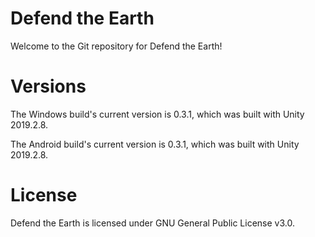 # Defend the Earth
Welcome to the Git repository for Defend the Earth!

# Versions
The Windows build's current version is 0.3.1, which was built with Unity 2019.2.8.

The Android build's current version is 0.3.1, which was built with Unity 2019.2.8.

# License
Defend the Earth is licensed under GNU General Public License v3.0.
